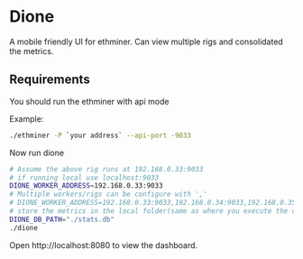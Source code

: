 # Dione

A mobile friendly UI for ethminer. Can view multiple rigs and consolidated the metrics.

## Requirements

You should run the ethminer with api mode

Example:
```bash
./ethminer -P `your address` --api-port -9033
```

Now run dione

```bash
# Assume the above rig runs at 192.168.0.33:9033
# if running local use localhost:9033
DIONE_WORKER_ADDRESS=192.168.0.33:9033
# Multiple workers/rigs can be configure with ','
# DIONE_WORKER_ADDRESS=192.168.0.33:9033,192.168.0.34:9033,192.168.0.35:9033
# store the metrics in the local folder(same as where you execute the cmd)
DIONE_DB_PATH="./stats.db"
./dione
```

Open http://localhost:8080 to view the dashboard.